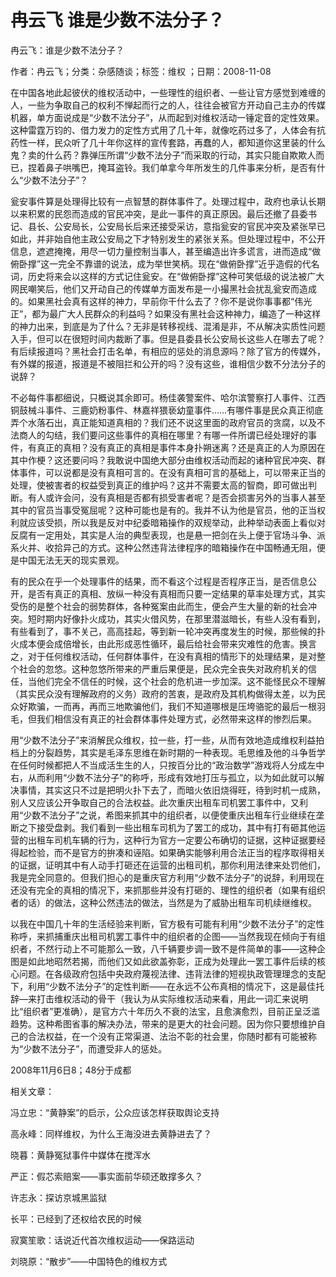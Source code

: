 # 冉云飞  谁是少数不法分子？    
    
冉云飞：谁是少数不法分子？    
作者：冉云飞；分类：杂感随谈；标签：维权 ；日期：2008-11-08    
在中国各地此起彼伏的维权活动中，一些理性的组织者、一些让官方感觉到难缠的人，一些为争取自己的权利不惮起而行之的人，往往会被官方开动自己主办的传媒机器，单方面说成是“少数不法分子”，从而起到对维权活动一锤定音的定性效果。这种雷霆万钧的、借力发力的定性方式用了几十年，就像吃药过多了，人体会有抗药性一样，民众听了几十年你这样的宣传套路，再蠢的人，都知道你这里装的什么鬼？卖的什么药？靠弹压所谓“少数不法分子”而采取的行动，其实只能自欺欺人而已，捏着鼻子哄嘴巴，掩耳盗铃。我们单拿今年所发生的几件事来分析，是否有什么“少数不法分子”？    
瓮安事件算是处理得比较有一点智慧的群体事件了。处理过程中，政府也承认长期以来积累的民怨而造成的官民冲突，是此一事件的真正原因。最后还撤了县委书记、县长、公安局长，公安局长后来还接受采访，意指瓮安的官民冲突及紧张早已如此，并非始自他主政公安局之下才特别发生的紧张关系。但处理过程中，不公开信息，遮遮掩掩，用尽一切力量控制当事人，甚至编造出许多谎言，进而造成“做俯卧撑”这一完全不靠谱的说法，成为举世笑柄。现在“做俯卧撑”近乎造假的代名词，历史将来会以这样的方式记住瓮安。在“做俯卧撑”这种可笑低级的说法被广大网民嘲笑后，他们又开动自己的传媒单方面发布是一小撮黑社会扰乱瓮安而造成的。如果黑社会真有这样的神力，早前你干什么去了？你不是说你事事都“伟光正”，都为最广大人民群众的利益吗？如果没有黑社会这种神力，编造了一种这样的神力出来，到底是为了什么？无非是转移视线、混淆是非，不从解决实质性问题入手，但可以在很短时间内裁断了事。但是县委县长公安局长这些人在哪去了呢？有后续报道吗？黑社会打击名单，有相应的惩处的消息源吗？除了官方的传媒外，有外媒的报道，报道是不被阻拦和公开的吗？没有这些，谁相信少数不分法分子的说辞？    
不必每件事都细说，只概说其余即可。杨佳袭警案件、哈尔滨警察打人事件、江西铜鼓械斗事件、三鹿奶粉事件、林嘉祥猥亵幼童事件……有哪件事是民众真正彻底弄个水落石出，真正能知道真相的？我们还不说这里面的政府官员的贪腐，以及不法商人的勾结，我们要问这些事件的真相在哪里？有哪一件所谓已经处理好的事件，有真正的真相？没有真正的真相是事件本身扑朔迷离？还是真正的人为原因在其中作梗？这还要问吗？我敢说中国绝大部分由维权活动而起的诸种官民冲突、群体事件，可以说都是没有真相可言的。在没有真相可言的基础上，可以带来正当的处理，使被害者的权益受到真正的维护吗？这并不需要太高的智商，即可做出判断。有人或许会问，没有真相是否都有损受害者呢？是否会损害另外的当事人甚至其中的官员当事受冤屈呢？这种可能也是有的。我并不认为他是官员，他的正当权利就应该受损，所以我是反对中纪委暗箱操作的双规举动，此种举动表面上看似对反腐有一定用处，其实是人治的典型表现，也是悬一把剑在头上便于官场斗争、派系火并、收拾异己的方式。这种公然违背法律程序的暗箱操作在中国畅通无阻，便是中国无法无天的现实景观。    
有的民众在乎一个处理事件的结果，而不看这个过程是否程序正当，是否信息公开，是否有真正的真相、放纵一种没有真相而只要一定结果的草率处理方式，其实受伤的是整个社会的弱势群体，各种冤案由此而生，便会产生大量的新的社会冲突。短时期内好像扑火成功，其实火借风势，在那里潜滋暗长，有些人没有看到，有些看到了，事不关己，高高挂起，等到新一轮冲突再度发生的时候，那些候的扑火成本便会成倍增长，由此形成恶性循环，最后给社会带来灾难性的危害。换言之，对于任何维权活动，任何群体事件，在没有真相的情形下的处理结果，是对整个社会的忽悠。这种忽悠所带来的严重后果便是，民众完全丧失对政府机关的信任，当他们完全不信任的时候，这个社会的危机进一步加深。这不能怪民众不理解（其实民众没有理解政府的义务）政府的苦衷，是政府及其机构做得太差，以为民众好欺骗，一而再，再而三地欺骗他们，我们不知道哪根是压垮骆驼的最后一根羽毛，但我们相信没有真正的社会群体事件处理方式，必然带来这样的惨烈后果。    
用“少数不法分子”来消解民众维权，拉一些，打一些，从而有效地造成维权利益拍档上的分裂趋势，其实是毛泽东思维在新时期的一种表现。毛思维及他的斗争哲学在任何时候都把人不当成活生生的人，只按百分比的“政治数学”游戏将人分成左中右，从而利用“少数不法分子”的称呼，形成有效地打压与孤立，以为如此就可以解决事情，其实这只不过是把明火扑下去了，而暗火依旧烧得旺，待到时机一成熟，别人又应该公开争取自己的合法权益。此次重庆出租车司机罢工事件中，又利用“少数不法分子”之说，希图来抓其中的组织者，以便使重庆出租车行业继续在垄断之下接受盘剥。我们看到一些出租车司机为了罢工的成功，其中有打有砸其他运营的出租车司机车辆的行为，这种行为官方一定要公布确切的证据，这种证据要经得起检验，而不是官方的拚凑和诬陷。如果确实能够利用合法正当的程序取得相关的证据，证明其中有人动手打砸还在运营的出租司机，那你利用法律来处罚他们，我是完全同意的。但我们担心的是重庆官方利用“少数不法分子”的说辞，利用现在还没有完全的真相的情况下，来抓那些并没有打砸的、理性的组织者（如果有组织者的话）的做法，这种公然违法的做法，当然是为了威胁出租车司机续继维权。    
以我在中国几十年的生活经验来判断，官方极有可能有利用“少数不法分子”的定性称呼，来抓捕重庆出租司机罢工事件中的组织者的企图——当然我现在倾向于有组织者，不然行动上不可能那么一致，八千辆要步调一致不是件简单的事——这种企图是如此地昭然若揭，而他们又如此欲盖弥彰，正成为处理此一罢工事件后续的核心问题。在各级政府包括中央政府蔑视法律、违背法律的短视执政管理理念的支配下，利用“少数不法分子”的定性判断——在永远不公布真相的情况下，这是最佳托辞—来打击维权活动的骨干（我认为从实际维权活动来看，用此一词汇来说明比“组织者”更准确），是官方六十年历久不衰的法宝，且愈演愈烈，目前正呈泛滥趋势。这种希图省事的解决办法，带来的是更大的社会问题。因为你只要想维护自己的合法权益，在一个没有正常渠道、法治不彰的社会里，你随时都有可能被称为“少数不法分子”，而遭受非人的惩处。    
2008年11月6日8；48分于成都    
    
相关文章：    
冯立忠：“黄静案”的启示，公众应该怎样获取舆论支持    
高永峰：同样维权，为什么王海没进去黄静进去了？    
晓暮：黄静冤狱事件中媒体在搅浑水    
严正：假芯索赔案——事实面前华硕还敢撑多久？    
许志永：探访京城黑监狱    
长平：已经到了还权给农民的时候    
寂寞笙歌：话说近代首次维权运动——保路运动    
刘晓原：“散步”——中国特色的维权方式